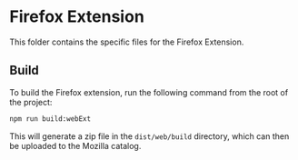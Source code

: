 # Firefox Extension

This folder contains the specific files for the Firefox Extension.

## Build

To build the Firefox extension, run the following command from the root of the project:

```bash
npm run build:webExt
```

This will generate a zip file in the `dist/web/build` directory, which can then be uploaded to the Mozilla catalog.
